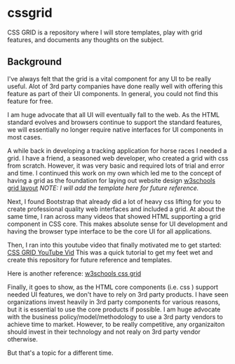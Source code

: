# cssgrid
CSS GRID is a repository where I will store templates, play with grid features, and documents any thoughts on the subject.

## Background

I've always felt that the grid is a vital component for any UI to be really useful.
Alot of 3rd party companies have done really well with offering this feature as part
of their UI components.  In general, you could not find this feature for free.

I am huge advocate that all UI will eventually fall to the web.  As the HTML standard
evolves and browsers continue to support the standard features, we will essentially
no longer require native interfaces for UI components in most cases.

A while back in developing a tracking application for horse races I needed a grid.  I have
a friend, a seasoned web developer, who created a grid with css from scratch.  However, it 
was very basic and required lots of trial and error and time.  I continued this work on
my own which led me to the concept of having a grid as the foundation for laying out
website design [w3schools grid layout](https://www.w3schools.com/css/css_rwd_grid.asp)
*NOTE: I will add the template here for future reference.*

Next, I found Bootstrap that already did a lot of heavy css lifting for you to create professional
quality web interfaces and included a grid.  At about the same time, I ran across many videos that showed
HTML supporting a grid component in CSS core.  This makes absolute sense for UI development
and having the browser type interface to be the core UI for all applications.  

Then, I ran into this youtube video that finally motivated me to get started: [CSS GRID YouTube Vid](https://www.youtube.com/watch?v=HgwCeNVPlo0)
This was a quick tutorial to get my feet wet and create this repository for future reference
and templates.

Here is another reference: [w3schools css grid](https://www.w3schools.com/css/css_grid.asp)

Finally, it goes to show, as the HTML core components (i.e. css ) support needed UI features, we
don't have to rely on 3rd party products.  I have seen organizations invest heavily
in 3rd party components for various reasons, but it is essential to use the core products if
possible.  I am huge advocate with the business policy/model/methodology to use a 3rd party
vendors to achieve time to market.  However, to be really competitive, any organizaiton should 
invest in their technology and not realy on 3rd party vendor otherwise. 

But that's a topic for a different time.
